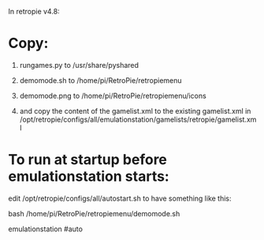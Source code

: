 In retropie v4.8: 

# Copy:

1. rungames.py to /usr/share/pyshared
2. demomode.sh to /home/pi/RetroPie/retropiemenu
3. demomode.png to /home/pi/RetroPie/retropiemenu/icons

4. and copy the content of the gamelist.xml to the existing gamelist.xml in /opt/retropie/configs/all/emulationstation/gamelists/retropie/gamelist.xml

# To run at startup before emulationstation starts:

edit /opt/retropie/configs/all/autostart.sh to have something like this:

bash /home/pi/RetroPie/retropiemenu/demomode.sh

emulationstation #auto

